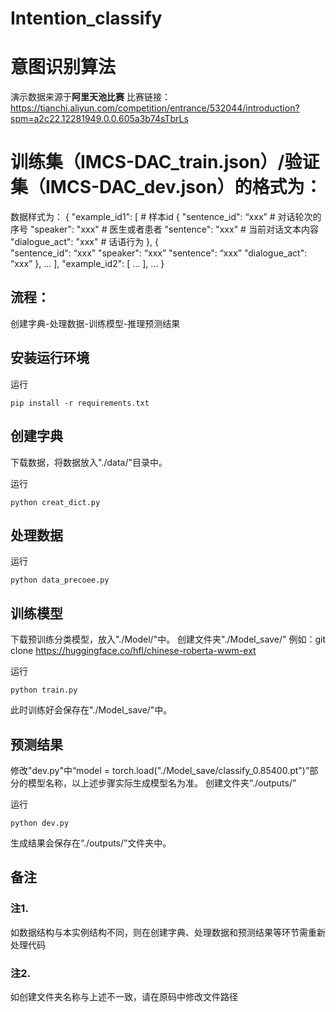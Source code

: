 # Intention_classify
# 意图识别算法
演示数据来源于**阿里天池比赛**
比赛链接：https://tianchi.aliyun.com/competition/entrance/532044/introduction?spm=a2c22.12281949.0.0.605a3b74sTbrLs
# 训练集（IMCS-DAC_train.json）/验证集（IMCS-DAC_dev.json）的格式为：
数据样式为：
{
  "example_id1": [            # 样本id
        {
          "sentence_id":	“xxx”        # 对话轮次的序号
          "speaker": "xxx"		        # 医生或者患者
          "sentence":	"xxx"	        # 当前对话文本内容
          "dialogue_act":	"xxx"        # 话语行为
        },
        {	
          "sentence_id":	“xxx”
          "speaker":	“xxx”
          "sentence":	“xxx”
          "dialogue_act":	“xxx”
        },
        ...
  ],
  "example_id2": [
      ...
  ],
  ...
}


## 流程：
创建字典-处理数据-训练模型-推理预测结果

## 安装运行环境
运行
```{bash}
pip install -r requirements.txt
```

## 创建字典
下载数据，将数据放入"./data/"目录中。

运行
```{bash}
python creat_dict.py
```

## 处理数据

运行
```{bash}
python data_precoee.py
```

## 训练模型
下载预训练分类模型，放入"./Model/"中。
创建文件夹"./Model_save/"
例如：git clone https://huggingface.co/hfl/chinese-roberta-wwm-ext

运行
```{bash}
python train.py
```
此时训练好会保存在"./Model_save/"中。

## 预测结果
修改"dev.py"中“model = torch.load("./Model_save/classify_0.85400.pt")”部分的模型名称，以上述步骤实际生成模型名为准。
创建文件夹“./outputs/”

运行
```{bash}
python dev.py
```
生成结果会保存在“./outputs/”文件夹中。

## 备注
### 注1.
如数据结构与本实例结构不同，则在创建字典、处理数据和预测结果等环节需重新处理代码
### 注2.
如创建文件夹名称与上述不一致，请在原码中修改文件路径
